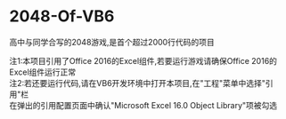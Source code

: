 # 2048-Of-VB6
高中与同学合写的2048游戏,是首个超过2000行代码的项目  
  
注1:本项目引用了Office 2016的Excel组件,若要运行游戏请确保Office 2016的Excel组件运行正常  
注2:若还要运行代码,请在VB6开发环境中打开本项目,在"工程"菜单中选择"引用"栏  
在弹出的引用配置页面中确认"Microsoft Excel 16.0 Object Library"项被勾选
